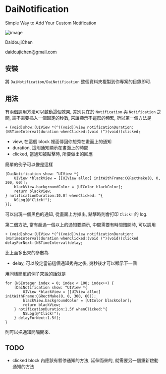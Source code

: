 # DaiNotification

Simple Way to Add Your Custom Notification

![image](https://s3-ap-northeast-1.amazonaws.com/daidoujiminecraft/Daidouji/DaiNotification.gif)

DaidoujiChen

daidoujichen@gmail.com

## 安裝
將 `DaiNotification/DaiNotification` 整個資料夾複製到你專案的目錄即可.

## 用法
有兩個調用方法可以啟動這個效果, 差別只在於 `Notification` 與 `Notification` 之間, 需不需要插入一個固定的秒數, 來讓顯示不這麼的頻繁, 所以第一個方法是

`````objc
+ (void)show:(UIView *(^)(void))view notificationDuration:(NSTimeInterval)duration whenClicked:(void (^)(void))clicked;
`````

- view, 在這個 block 裡面傳回你想秀在畫面上的通知
- duration, 這則通知顯示在畫面上的時間
- clicked, 當通知被點擊時, 所要做出的回應

簡單的例子可以像是這樣

`````objc
[DaiNotification show: ^UIView *{
	UIView *blackView = [[UIView alloc] initWithFrame:CGRectMake(0, 0, 300, 60)];
	blackView.backgroundColor = [UIColor blackColor];
	return blackView;
} notificationDuration:10.0f whenClicked: ^{
	NSLog(@"Click!");
}];
`````

可以出現一個黑色的通知, 從畫面上方掉出, 點擊時則會打印 `Click!` 的 log.

第二個方法, 當有超過一個以上的通知要顯示, 中間需要有時間錯開時, 可以調用

`````objc
+ (void)show:(UIView *(^)(void))view notificationDuration:(NSTimeInterval)duration whenClicked:(void (^)(void))clicked delayForNext:(NSTimeInterval)delay;
`````

比上面多出來的參數為

- delay, 可以設定當前這個通知秀完之後, 幾秒後才可以顯示下一個

用同樣簡單的例子來說的話就是

`````objc
for (NSInteger index = 0; index < 100; index++) {
	[DaiNotification show: ^UIView *{
		UIView *blackView = [[UIView alloc] initWithFrame:CGRectMake(0, 0, 300, 60)];
		blackView.backgroundColor = [UIColor blackColor];
		return blackView;
	} notificationDuration:1.5f whenClicked:^{
		NSLog(@"Click!");
	} delayForNext:1.5f];
}
`````

則可以把通知間隔開來.

## TODO
- clicked block 內應該有暫停通知的方法, 延伸而來的, 就需要另一個重新啟動通知的方法



